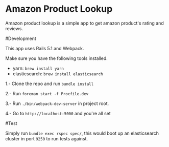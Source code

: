 # Amazon Product Lookup

Amazon product lookup is a simple app to get amazon product's rating and reviews.

#Development

This app uses Rails 5.1 and Webpack.

Make sure you have the following tools installed.

- yarn: `brew install yarn`
- elasticsearch: `brew install elasticsearch`

1.- Clone the repo and run `bundle install`

2.- Run `foreman start -f Procfile.dev`

3.- Run `./bin/webpack-dev-server` in project root.

4.- Go to `http://localhost:5000` and you're all set


#Test

Simply run `bundle exec rspec spec/`, this would boot up an elasticsearch cluster in port `9250` to run tests against.
